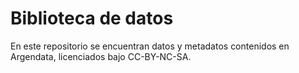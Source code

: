 # Biblioteca de datos

En este repositorio se encuentran datos y metadatos contenidos en Argendata, licenciados bajo CC-BY-NC-SA.
